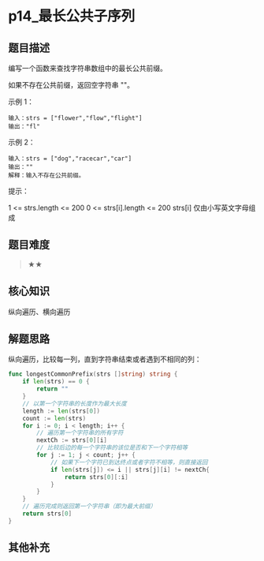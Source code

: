 # p14_最长公共子序列
## 题目描述
编写一个函数来查找字符串数组中的最长公共前缀。

如果不存在公共前缀，返回空字符串 ""。

 

示例 1：
```
输入：strs = ["flower","flow","flight"]
输出："fl"
```

示例 2：
```
输入：strs = ["dog","racecar","car"]
输出：""
解释：输入不存在公共前缀。
```

提示：

1 <= strs.length <= 200
0 <= strs[i].length <= 200
strs[i] 仅由小写英文字母组成

## 题目难度
> ★★
## 核心知识
纵向遍历、横向遍历

## 解题思路

纵向遍历，比较每一列，直到字符串结束或者遇到不相同的列：

```go
func longestCommonPrefix(strs []string) string {
    if len(strs) == 0 {
        return ""
    }
    // 以第一个字符串的长度作为最大长度
    length := len(strs[0])
    count := len(strs)
    for i := 0; i < length; i++ {
        // 遍历第一个字符串的所有字符
        nextCh := strs[0][i]
        // 比较后边的每一个字符串的该位是否和下一个字符相等
        for j := 1; j < count; j++ {
            // 如果下一个字符已到达终点或者字符不相等，则直接返回
            if len(strs[j]) <= i || strs[j][i] != nextCh{
                return strs[0][:i]
            }
        }
    }
    // 遍历完成则返回第一个字符串（即为最大前缀）
    return strs[0]
}


```

## 其他补充
